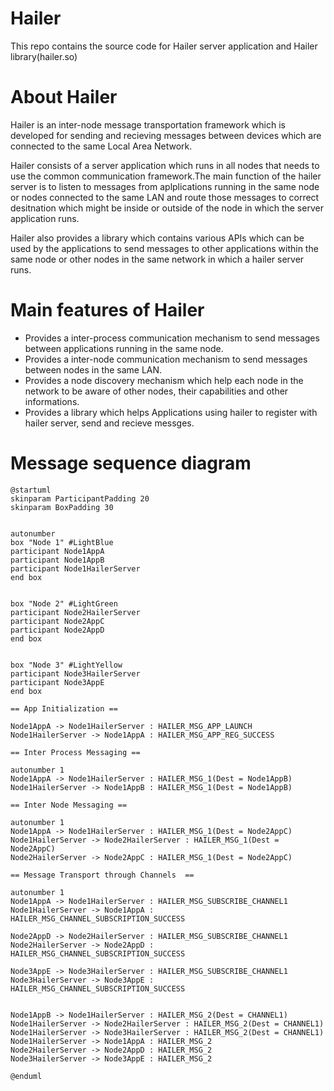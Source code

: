 # Hailer

This repo contains the source code for Hailer server application and Hailer library(hailer.so)

# About Hailer

Hailer is an inter-node message transportation framework which is developed for sending and recieving messages between devices which are connected to the same Local Area Network. 

Hailer consists of a server application which runs in all nodes that needs to use the common communication framework.The main function of the hailer server is to listen to messages from aplplications running in the same node or nodes connected to the same LAN and route those messages to correct desitnation which might be inside or outside of the node in which the server application runs.

Hailer also provides a library which contains various APIs which can be used by the applications to send messages to other applications within the same node or other nodes in the same network in which a hailer server runs.

# Main features of Hailer
- Provides a inter-process communication mechanism to send messages between applications running in the same node.
- Provides a inter-node communication mechanism to send messages between nodes in the same LAN.
- Provides a node discovery mechanism which help each node in the network to be aware of other nodes, their capabilities and other informations.
- Provides a library which helps Applications using hailer to register with hailer server, send and recieve messges.

# Message sequence diagram

```plantuml
@startuml
skinparam ParticipantPadding 20
skinparam BoxPadding 30


autonumber
box "Node 1" #LightBlue
participant Node1AppA
participant Node1AppB
participant Node1HailerServer
end box


box "Node 2" #LightGreen
participant Node2HailerServer
participant Node2AppC
participant Node2AppD
end box


box "Node 3" #LightYellow
participant Node3HailerServer
participant Node3AppE
end box

== App Initialization ==

Node1AppA -> Node1HailerServer : HAILER_MSG_APP_LAUNCH
Node1HailerServer -> Node1AppA : HAILER_MSG_APP_REG_SUCCESS

== Inter Process Messaging ==

autonumber 1
Node1AppA -> Node1HailerServer : HAILER_MSG_1(Dest = Node1AppB)
Node1HailerServer -> Node1AppB : HAILER_MSG_1(Dest = Node1AppB)

== Inter Node Messaging ==

autonumber 1
Node1AppA -> Node1HailerServer : HAILER_MSG_1(Dest = Node2AppC)
Node1HailerServer -> Node2HailerServer : HAILER_MSG_1(Dest = Node2AppC)
Node2HailerServer -> Node2AppC : HAILER_MSG_1(Dest = Node2AppC)

== Message Transport through Channels  ==

autonumber 1
Node1AppA -> Node1HailerServer : HAILER_MSG_SUBSCRIBE_CHANNEL1
Node1HailerServer -> Node1AppA : HAILER_MSG_CHANNEL_SUBSCRIPTION_SUCCESS

Node2AppD -> Node2HailerServer : HAILER_MSG_SUBSCRIBE_CHANNEL1
Node2HailerServer -> Node2AppD : HAILER_MSG_CHANNEL_SUBSCRIPTION_SUCCESS

Node3AppE -> Node3HailerServer : HAILER_MSG_SUBSCRIBE_CHANNEL1
Node3HailerServer -> Node3AppE : HAILER_MSG_CHANNEL_SUBSCRIPTION_SUCCESS


Node1AppB -> Node1HailerServer : HAILER_MSG_2(Dest = CHANNEL1)
Node1HailerServer -> Node2HailerServer : HAILER_MSG_2(Dest = CHANNEL1)
Node1HailerServer -> Node3HailerServer : HAILER_MSG_2(Dest = CHANNEL1)
Node1HailerServer -> Node1AppA : HAILER_MSG_2
Node2HailerServer -> Node2AppD : HAILER_MSG_2
Node3HailerServer -> Node3AppE : HAILER_MSG_2

@enduml

```




